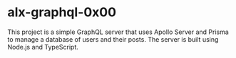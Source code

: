 # alx-graphql-0x00
This project is a simple GraphQL server that uses Apollo Server and Prisma to manage a database of users and their posts. The server is built using Node.js and TypeScript.